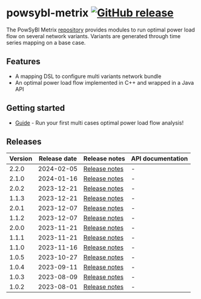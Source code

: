 # powsybl-metrix [![GitHub release](https://img.shields.io/github/release/powsybl/powsybl-metrix.svg?sort=semver)](https://github.com/powsybl/powsybl-metrix/releases/)
The PowSyBl Metrix [repository](https://github.com/powsybl/powsybl-metrix) provides modules to run optimal power load flow on several network variants. Variants are generated through time series mapping on a base case.

## Features

- A mapping DSL to configure multi variants network bundle
- An optimal power load flow implemented in C++ and wrapped in a Java API 

## Getting started

- [Guide](https://github.com/powsybl/powsybl-metrix/blob/main/README.md) - Run your first multi cases optimal power load flow analysis!

## Releases

| Version | Release date | Release notes                                                                  | API documentation |
|---------|--------------|--------------------------------------------------------------------------------|-------------------|
| 2.2.0   | 2024-02-05   | [Release notes](https://github.com/powsybl/powsybl-metrix/releases/tag/v2.2.0) | -                 |
| 2.1.0   | 2024-01-16   | [Release notes](https://github.com/powsybl/powsybl-metrix/releases/tag/v2.1.0) | -                 |
| 2.0.2   | 2023-12-21   | [Release notes](https://github.com/powsybl/powsybl-metrix/releases/tag/v2.0.2) | -                 |
| 1.1.3   | 2023-12-21   | [Release notes](https://github.com/powsybl/powsybl-metrix/releases/tag/v1.1.3) | -                 |
| 2.0.1   | 2023-12-07   | [Release notes](https://github.com/powsybl/powsybl-metrix/releases/tag/v2.0.1) | -                 |
| 1.1.2   | 2023-12-07   | [Release notes](https://github.com/powsybl/powsybl-metrix/releases/tag/v1.1.2) | -                 |
| 2.0.0   | 2023-11-21   | [Release notes](https://github.com/powsybl/powsybl-metrix/releases/tag/v2.0.0) | -                 |
| 1.1.1   | 2023-11-21   | [Release notes](https://github.com/powsybl/powsybl-metrix/releases/tag/v1.1.1) | -                 |
| 1.1.0   | 2023-11-16   | [Release notes](https://github.com/powsybl/powsybl-metrix/releases/tag/v1.1.0) | -                 |
| 1.0.5   | 2023-10-27   | [Release notes](https://github.com/powsybl/powsybl-metrix/releases/tag/v1.0.5) | -                 |
| 1.0.4   | 2023-09-11   | [Release notes](https://github.com/powsybl/powsybl-metrix/releases/tag/v1.0.4) | -                 |
| 1.0.3   | 2023-08-09   | [Release notes](https://github.com/powsybl/powsybl-metrix/releases/tag/v1.0.3) | -                 |
| 1.0.2   | 2023-08-01   | [Release notes](https://github.com/powsybl/powsybl-metrix/releases/tag/v1.0.2) | -                 |

